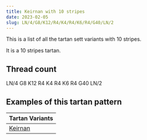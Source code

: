 ```yaml
---
title: Keirnan with 10 stripes
date: 2023-02-05
slug: LN/4/G8/K12/R4/K4/R4/K6/R4/G40/LN/2
---
```

This is a list of all the tartan sett variants with 10 stripes.

It is a 10 stripes tartan.


## Thread count
LN/4 G8 K12 R4 K4 R4 K6 R4 G40 LN/2

## Examples of this tartan pattern

| Tartan Variants |
|---------------|
| [Keirnan](/variants/ln/4/g8/k12/r4/k4/r4/k6/r4/g40/ln/2-g008000-k000000-lne0e0e0-rc00000)||
